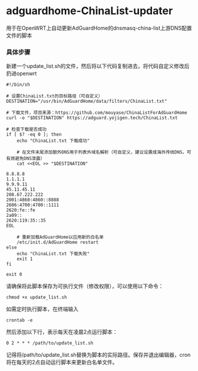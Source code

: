 # adguardhome-ChinaList-updater
用于在OpenWRT上自动更新AdGuardHome的dnsmasq-china-list上游DNS配置文件的脚本
### 具体步骤
新建一个update_list.sh的文件，然后将以下代码复制进去，将代码自定义修改后扔进openwrt
```
#!/bin/sh

# 设置ChinaList.txt的目标路径（可自定义）
DESTINATION="/usr/bin/AdGuardHome/data/filters/ChinaList.txt"

# 下载文件，项目来源：https://github.com/mouyase/ChinaListForAdGuardHome
curl -o "$DESTINATION" https://adguard.yojigen.tech/ChinaList.txt

# 检查下载是否成功
if [ $? -eq 0 ]; then
    echo "ChinaList.txt 下载成功"
    
    # 在文件末尾添加额外DNS用于列表外域名解析（可自定义，建议设置成海外传统DNS，可有效避免DNS泄露）
    cat <<EOL >> "$DESTINATION"

8.8.8.8
1.1.1.1
9.9.9.11
45.11.45.11
208.67.222.222
2001:4860:4860::8888
2606:4700:4700::1111
2620:fe::fe
2a09::
2620:119:35::35
EOL
    
    # 重新加载AdGuardHome以应用新的白名单
    /etc/init.d/AdGuardHome restart
else
    echo "ChinaList.txt 下载失败"
    exit 1
fi

exit 0

```
请确保将此脚本保存为可执行文件（修改权限），可以使用以下命令：
```
chmod +x update_list.sh
```
如需定时执行脚本，在终端输入
```
crontab -e
```
然后添加以下行，表示每天在凌晨2点运行脚本：
```
0 2 * * * /path/to/update_list.sh
```
记得将/path/to/update_list.sh替换为脚本的实际路径。保存并退出编辑器，cron将在每天的2点自动运行脚本来更新白名单文件。
